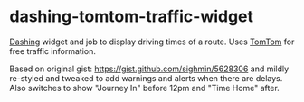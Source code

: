 # dashing-tomtom-traffic-widget

[Dashing](http://shopify.github.com/dashing) widget and job to display driving times of a route. Uses [TomTom](http://developer.tomtom.com/io-docs/) for free traffic information.


Based on original gist: https://gist.github.com/sighmin/5628306 and mildly re-styled and tweaked to add warnings and alerts when there are delays. Also switches to show "Journey In" before 12pm and "Time Home" after.
